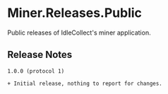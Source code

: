 # Miner.Releases.Public
Public releases of IdleCollect's miner application.

## Release Notes
```
1.0.0 (protocol 1)

+ Initial release, nothing to report for changes.
```
